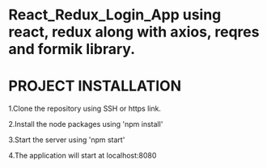 # React_Redux_Login_App using react, redux along with axios, reqres and formik library.
# PROJECT INSTALLATION

1.Clone the repository using SSH or https link.

2.Install the node packages using 'npm install'

3.Start the server using 'npm start'

4.The application will start at localhost:8080
